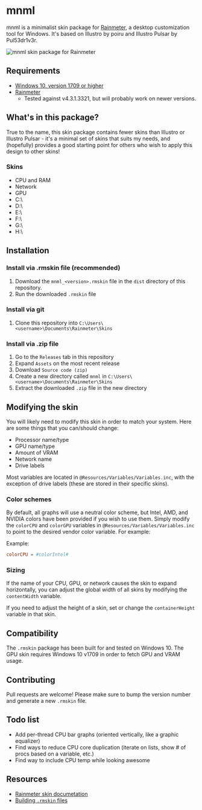 # mnml

mnml is a minimalist skin package for [Rainmeter](https://www.rainmeter.net/), a desktop customization tool for Windows.  It's based on Illustro by poiru and Illustro Pulsar by Pul53dr1v3r.

![mnml skin package for Rainmeter](https://raw.githubusercontent.com/eamq/mnml/master/mnml.png)

## Requirements

- [Windows 10, version 1709 or higher](https://docs.microsoft.com/en-us/windows/release-information/status-windows-10-1709)
- [Rainmeter](https://www.rainmeter.net/)
  - Tested against v4.3.1.3321, but will probably work on newer versions.

## What's in this package?

True to the name, this skin package contains fewer skins than Illustro or Illustro Pulsar - it's a minimal set of skins that suits my needs, and (hopefully) provides a good starting point for others who wish to apply this design to other skins!

### Skins
- CPU and RAM
- Network
- GPU
- C:\
- D:\
- E:\
- F:\
- G:\
- H:\

## Installation

### Install via .rmskin file (recommended)

1. Download the `mnml_<version>.rmskin` file in the `dist` directory of this repository.
1. Run the downloaded `.rmskin` file

### Install via git

1. Clone this repository into `C:\Users\<username>\Documents\Rainmeter\Skins`

### Install via .zip file

1. Go to the `Releases` tab in this repository
1. Expand `Assets` on the most recent release
1. Download `Source code (zip)`
1. Create a new directory called `mnml` in `C:\Users\<username>\Documents\Rainmeter\Skins`
1. Extract the downloaded `.zip` file in the new directory

## Modifying the skin

You will likely need to modify this skin in order to match your system.  Here are some things that you can/should change:

- Processor name/type
- GPU name/type
- Amount of VRAM
- Network name
- Drive labels

Most variables are located in `@Resources/Variables/Variables.inc`, with the exception of drive labels (these are stored in their specific skins).

### Color schemes

By default, all graphs will use a neutral color scheme, but Intel, AMD, and NVIDIA colors have been provided if you wish to use them.  Simply modify the `colorCPU` and `colorGPU` variables in `@Resources/Variables/Variables.inc` to point to the desired vendor color variable.  For example:

Example:
```toml
colorCPU = #colorIntel#
```

### Sizing

If the name of your CPU, GPU, or network causes the skin to expand horizontally, you can adjust the global width of all skins by modifying the `contentWidth` variable.

If you need to adjust the height of a skin, set or change the `containerHeight` variable in that skin.

## Compatibility

The `.rmskin` package has been built for and tested on Windows 10.  The GPU skin requires Windows 10 v1709 in order to fetch GPU and VRAM usage.

## Contributing

Pull requests are welcome!  Please make sure to bump the version number and generate a new `.rmskin` file.

## Todo list

- Add per-thread CPU bar graphs (oriented vertically, like a graphic equalizer)
- Find ways to reduce CPU core duplication (iterate on lists, show # of procs based on a variable, etc.)
- Find way to include CPU temp while looking awesome

## Resources
- [Rainmeter skin documetation](https://docs.rainmeter.net/manual/skins/)
- [Building `.rmskin` files](https://docs.rainmeter.net/manual/distributing-skins/)
